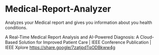 # Medical-Report-Analyzer
Analyzes your Medical report and gives you information about you health conditions. 

A Real-Time Medical Report Analysis and AI-Powered Diagnosis: A Cloud-Based Solution for Improved Patient Care | IEEE Conference Publication | IEEE Xplore https://share.google/7zatjpdTqODBkww4g

